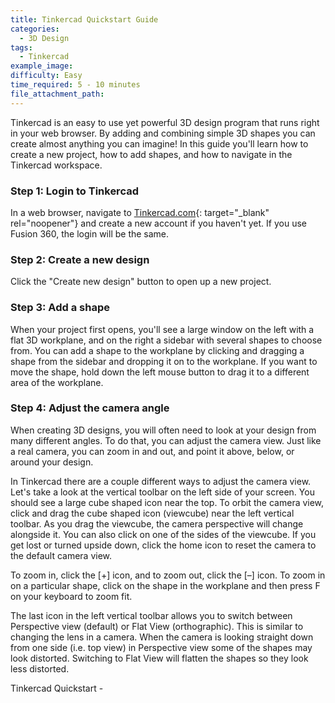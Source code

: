 ```yaml
---
title: Tinkercad Quickstart Guide
categories:
  - 3D Design
tags:
  - Tinkercad
example_image:
difficulty: Easy
time_required: 5 - 10 minutes
file_attachment_path:
---
```


Tinkercad is an easy to use yet powerful 3D design program that runs right in your web browser. By adding and combining simple 3D shapes you can create almost anything you can imagine\! In this guide you'll learn how to create a new project, how to add shapes, and how to navigate in the Tinkercad workspace.

### Step 1: Login to Tinkercad

In a web browser, navigate to [Tinkercad.com](http://www.tinkercad.com){: target="_blank" rel="noopener"} and create a new account if you haven't yet. If you use Fusion 360, the login will be the same.

### Step 2: Create a new design

Click the "Create new design" button to open up a new project.

### Step 3: Add a shape

When your project first opens, you'll see a large window on the left with a flat 3D workplane, and on the right a sidebar with several shapes to choose from. You can add a shape to the workplane by clicking and dragging a shape from the sidebar and dropping it on to the workplane. If you want to move the shape, hold down the left mouse button to drag it to a different area of the workplane.

### Step 4: Adjust the camera angle

When creating 3D designs, you will often need to look at your design from many different angles. To do that, you can adjust the camera view. Just like a real camera, you can zoom in and out, and point it above, below, or around your design.

In Tinkercad there are a couple different ways to adjust the camera view.&nbsp; Let's take a look at the vertical toolbar on the left side of your screen. You should see a large cube shaped icon near the top. To orbit the camera view, click and drag the cube shaped icon (viewcube) near the left vertical toolbar. As you drag the viewcube, the camera perspective will change alongside it. You can also click on one of the sides of the viewcube. If you get lost or turned upside down, click the home icon to reset the camera to the default camera view.

To zoom in, click the \[+\] icon, and to zoom out, click the \[–\] icon. To zoom in on a particular shape, click on the shape in the workplane and then press F on your keyboard to zoom fit.

The last icon in the left vertical toolbar allows you to switch between Perspective view (default) or Flat View (orthographic). This is similar to changing the lens in a camera. When the camera is looking straight down from one side (i.e. top view) in Perspective view some of the shapes may look distorted. Switching to Flat View will flatten the shapes so they look less distorted.

Tinkercad Quickstart -